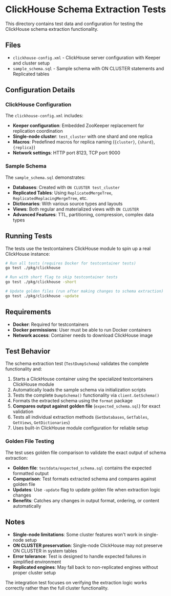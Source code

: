 # ClickHouse Schema Extraction Tests

This directory contains test data and configuration for testing the ClickHouse schema extraction functionality.

## Files

- `clickhouse-config.xml` - ClickHouse server configuration with Keeper and cluster setup
- `sample_schema.sql` - Sample schema with ON CLUSTER statements and Replicated tables

## Configuration Details

### ClickHouse Configuration
The `clickhouse-config.xml` includes:
- **Keeper configuration**: Embedded ZooKeeper replacement for replication coordination
- **Single-node cluster**: `test_cluster` with one shard and one replica
- **Macros**: Predefined macros for replica naming (`{cluster}`, `{shard}`, `{replica}`)
- **Network settings**: HTTP port 8123, TCP port 9000

### Sample Schema
The `sample_schema.sql` demonstrates:
- **Databases**: Created with `ON CLUSTER test_cluster`
- **Replicated Tables**: Using `ReplicatedMergeTree`, `ReplicatedReplacingMergeTree`, etc.
- **Dictionaries**: With various source types and layouts
- **Views**: Both regular and materialized views with `ON CLUSTER`
- **Advanced Features**: TTL, partitioning, compression, complex data types

## Running Tests

The tests use the testcontainers ClickHouse module to spin up a real ClickHouse instance:

```bash
# Run all tests (requires Docker for testcontainer tests)
go test ./pkg/clickhouse

# Run with short flag to skip testcontainer tests
go test ./pkg/clickhouse -short

# Update golden files (run after making changes to schema extraction)
go test ./pkg/clickhouse -update
```

## Requirements

- **Docker**: Required for testcontainers
- **Docker permissions**: User must be able to run Docker containers
- **Network access**: Container needs to download ClickHouse image

## Test Behavior

The schema extraction test (`TestDumpSchema`) validates the complete functionality and:

1. Starts a ClickHouse container using the specialized testcontainers ClickHouse module
2. Automatically loads the sample schema via initialization scripts
3. Tests the complete `DumpSchema()` functionality via `client.GetSchema()`
4. Formats the extracted schema using the `format` package
5. **Compares output against golden file** (`expected_schema.sql`) for exact validation
6. Tests all individual extraction methods (`GetDatabases`, `GetTables`, `GetViews`, `GetDictionaries`)
7. Uses built-in ClickHouse module configuration for reliable setup

### Golden File Testing

The test uses golden file comparison to validate the exact output of schema extraction:

- **Golden file**: `testdata/expected_schema.sql` contains the expected formatted output
- **Comparison**: Test formats extracted schema and compares against golden file
- **Updates**: Use `-update` flag to update golden file when extraction logic changes
- **Benefits**: Catches any changes in output format, ordering, or content automatically

## Notes

- **Single-node limitations**: Some cluster features won't work in single-node setup
- **ON CLUSTER preservation**: Single-node ClickHouse may not preserve ON CLUSTER in system tables
- **Error tolerance**: Test is designed to handle expected failures in simplified environment
- **Replicated engines**: May fall back to non-replicated engines without proper cluster setup

The integration test focuses on verifying the extraction logic works correctly rather than the full cluster functionality.